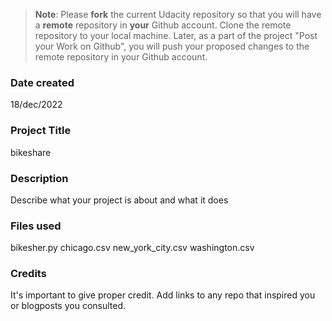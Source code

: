 >**Note**: Please **fork** the current Udacity repository so that you will have a **remote** repository in **your** Github account. Clone the remote repository to your local machine. Later, as a part of the project "Post your Work on Github", you will push your proposed changes to the remote repository in your Github account.

### Date created
18/dec/2022 

### Project Title
bikeshare

### Description
Describe what your project is about and what it does

### Files used
bikesher.py
chicago.csv
new_york_city.csv
washington.csv


### Credits
It's important to give proper credit. Add links to any repo that inspired you or blogposts you consulted.

